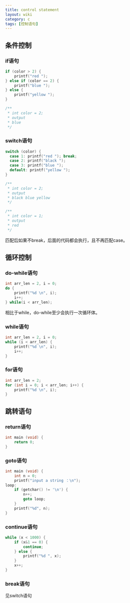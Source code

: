 ```yaml
---
title: control statement
layout: wiki
category: c
tags: [控制语句]
---
```


## 条件控制
  
### if语句

```c
if (color > 2) {
    printf("red ");
} else if (color == 2) {
    printf("blue ");
} else {
    printf("yellow ");
}

/**
 * int color = 2;
 * output
 * blue 
 */
```

### switch语句

```c
switch (color) {
  case 1: printf("red "); break;
  case 2: printf("black ");
  case 3: printf("blue ");
  default: printf("yellow ");
}

/**
 * int color = 2;
 * output
 * black blue yellow
 */

/**
 * int color = 1;
 * output
 * red
 */
```

匹配后如果不break，后面的代码都会执行，且不再匹配case。

## 循环控制

### do-while语句

```c
int arr_len = 2, i = 0;
do {
    printf("%d \n", i);
    i++;
} while(i < arr_len);
```

相比于while，do-while至少会执行一次循环体。

### while语句

```c
int arr_len = 2, i = 0;
while (i < arr_len) {
    printf("%d \n", i);
    i++;
}
```

### for语句

```c
int arr_len = 2;
for (int i = 0; i < arr_len; i++) {
    printf("%d \n", i);
}
```

## 跳转语句
  
### return语句

```c
int main (void) {
	return 0;
}
```

### goto语句

```c
int main (void) {
    int n = 0;
    printf("input a string ：\n");
loop:
    if (getchar() != '\n') {
        n++;
        goto loop;
    }
    printf("%d", n);
}
```

### continue语句

```c
while (x < 1000) {
	if (x&1 == 0) {
		continue;
	} else {
		printf("%d ", x);
	}
	x++;
}
```

### break语句

见switch语句